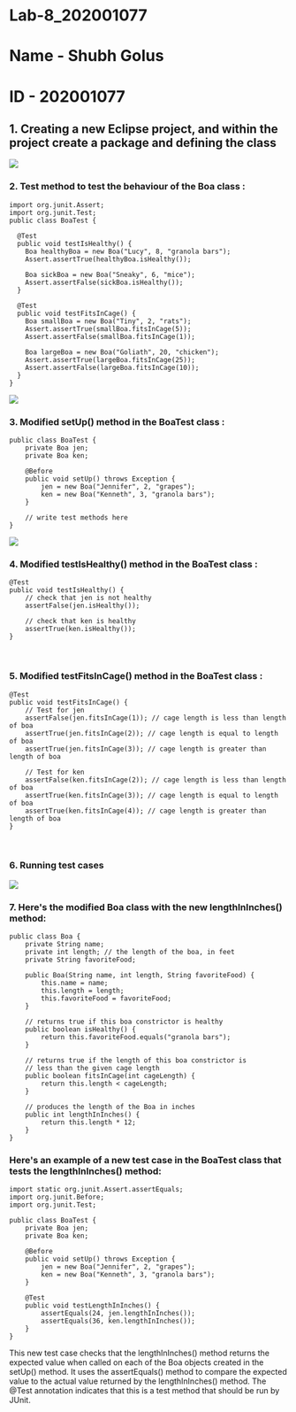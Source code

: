 # Lab-8_202001077

# 
# Name - Shubh Golus
# ID - 202001077

## 1. Creating a new Eclipse project, and within the project create a package and defining the class
<img src="https://user-images.githubusercontent.com/95064151/233036757-48d69020-3270-44bc-9c8b-c8443862f8ff.png">

### 2. Test method to test the behaviour of the Boa class : 
```
import org.junit.Assert;
import org.junit.Test;
public class BoaTest {

  @Test
  public void testIsHealthy() {
    Boa healthyBoa = new Boa("Lucy", 8, "granola bars");
    Assert.assertTrue(healthyBoa.isHealthy());
    
    Boa sickBoa = new Boa("Sneaky", 6, "mice");
    Assert.assertFalse(sickBoa.isHealthy());
  }

  @Test
  public void testFitsInCage() {
    Boa smallBoa = new Boa("Tiny", 2, "rats");
    Assert.assertTrue(smallBoa.fitsInCage(5));
    Assert.assertFalse(smallBoa.fitsInCage(1));

    Boa largeBoa = new Boa("Goliath", 20, "chicken");
    Assert.assertTrue(largeBoa.fitsInCage(25));
    Assert.assertFalse(largeBoa.fitsInCage(10));
  }
}
```
<img src="https://user-images.githubusercontent.com/95064151/233039273-d00304f8-2deb-4061-af0c-b76a2254d573.png">
</br>

### 3. Modified setUp() method in the BoaTest class : 
```
public class BoaTest {
    private Boa jen;
    private Boa ken;
    
    @Before
    public void setUp() throws Exception {
        jen = new Boa("Jennifer", 2, "grapes");
        ken = new Boa("Kenneth", 3, "granola bars");
    }
    
    // write test methods here
}
```
<img src="https://user-images.githubusercontent.com/95064151/233043524-77bdff56-2e7b-4f43-bd8a-0ca06593abf9.png">
</br>

### 4. Modified testIsHealthy() method in the BoaTest class : 
```
@Test
public void testIsHealthy() {
    // check that jen is not healthy
    assertFalse(jen.isHealthy());
    
    // check that ken is healthy
    assertTrue(ken.isHealthy());
}
```
</br>

### 5. Modified testFitsInCage() method in the BoaTest class : 
```
@Test
public void testFitsInCage() {
    // Test for jen
    assertFalse(jen.fitsInCage(1)); // cage length is less than length of boa
    assertTrue(jen.fitsInCage(2)); // cage length is equal to length of boa
    assertTrue(jen.fitsInCage(3)); // cage length is greater than length of boa

    // Test for ken
    assertFalse(ken.fitsInCage(2)); // cage length is less than length of boa
    assertTrue(ken.fitsInCage(3)); // cage length is equal to length of boa
    assertTrue(ken.fitsInCage(4)); // cage length is greater than length of boa
}
```
</br>

### 6. Running test cases
<img src="https://user-images.githubusercontent.com/95064151/233043180-b2f14800-de7b-4d43-a372-2e3cfdc44d44.png">

### 7. Here's the modified Boa class with the new lengthInInches() method:
```
public class Boa {
    private String name;
    private int length; // the length of the boa, in feet
    private String favoriteFood;

    public Boa(String name, int length, String favoriteFood) {
        this.name = name;
        this.length = length;
        this.favoriteFood = favoriteFood;
    }

    // returns true if this boa constrictor is healthy
    public boolean isHealthy() {
        return this.favoriteFood.equals("granola bars");
    }

    // returns true if the length of this boa constrictor is
    // less than the given cage length
    public boolean fitsInCage(int cageLength) {
        return this.length < cageLength;
    }

    // produces the length of the Boa in inches
    public int lengthInInches() {
        return this.length * 12;
    }
}
```
### Here's an example of a new test case in the BoaTest class that tests the lengthInInches() method:
```
import static org.junit.Assert.assertEquals;
import org.junit.Before;
import org.junit.Test;

public class BoaTest {
    private Boa jen;
    private Boa ken;

    @Before
    public void setUp() throws Exception {
        jen = new Boa("Jennifer", 2, "grapes");
        ken = new Boa("Kenneth", 3, "granola bars");
    }

    @Test
    public void testLengthInInches() {
        assertEquals(24, jen.lengthInInches());
        assertEquals(36, ken.lengthInInches());
    }
}
```
This new test case checks that the lengthInInches() method returns the expected value when called on each of the Boa objects created in the setUp() method. It uses the assertEquals() method to compare the expected value to the actual value returned by the lengthInInches() method. The @Test annotation indicates that this is a test method that should be run by JUnit.
</br>
